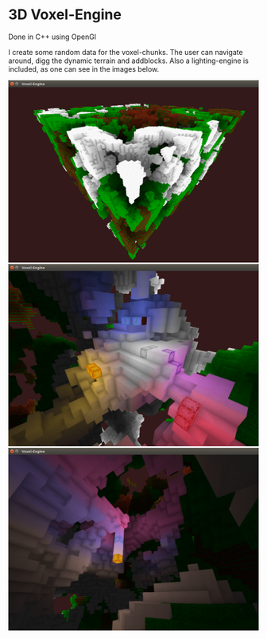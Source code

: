 # 3D Voxel-Engine

Done in C++ using OpenGl

I create some random data for the voxel-chunks.
The user can navigate around, digg the dynamic terrain and addblocks.
Also a lighting-engine is included, as one can see in the images below.

![alt tag](https://github.com/eme64/Voxel-Engine/blob/master/img1.png?raw=true "voxel")
![alt tag](https://github.com/eme64/Voxel-Engine/blob/master/img2.png?raw=true "voxel")
![alt tag](https://github.com/eme64/Voxel-Engine/blob/master/img3.png?raw=true "voxel")
